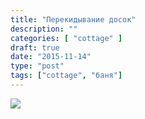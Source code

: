 ```yaml
---
title: "Перекидывание досок"
description: ""
categories: [ "cottage" ]
draft: true
date: "2015-11-14"
type: "post"
tags: ["cottage", "баня"]
---
```


<a href='https://photos.google.com/share/AF1QipNlNpHaUSfDrBUmxTiT_T3Uo6EZjMQQ5v0KzpPtE6zDmDZS5lgfDbJfU-kDb5g76g?key=YnJxeWxvNVdLSVNmYUJQQnNQdVAxLW5MS3JHd1R3&source=ctrlq.org'><img src='https://lh3.googleusercontent.com/xzcWp1VfEaWx-Ga2ujCBgQftN9mQg99ES4TKO-BkZ295jU_VSI5akjgRiAXTywxpmvXgoaRx5e3ZxsAQMLp5zKhSFaFF-wcwi-h-FnxsZREcPBU1YtfC2JTlMf37IhRGAk4G6FA_gTM' /></a>
